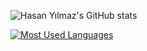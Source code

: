 
![Hasan Yılmaz's GitHub stats](https://github-readme-stats.vercel.app/api?username=hsnylmzz&show_icons=true&theme=transparent)

[![Most Used Languages](https://github-readme-stats.vercel.app/api/top-langs/?username=hsnylmzz&theme=blue-green)](https://github.com/hsnylmzz/github-readme-stats)




